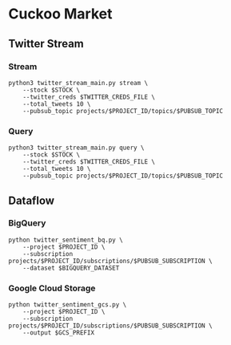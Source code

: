 # Cuckoo Market
## Twitter Stream
### Stream
```
python3 twitter_stream_main.py stream \
    --stock $STOCK \
    --twitter_creds $TWITTER_CREDS_FILE \
    --total_tweets 10 \
    --pubsub_topic projects/$PROJECT_ID/topics/$PUBSUB_TOPIC
```
### Query
```
python3 twitter_stream_main.py query \
    --stock $STOCK \
    --twitter_creds $TWITTER_CREDS_FILE \
    --total_tweets 10 \
    --pubsub_topic projects/$PROJECT_ID/topics/$PUBSUB_TOPIC
```
## Dataflow
### BigQuery
```
python twitter_sentiment_bq.py \
    --project $PROJECT_ID \
    --subscription projects/$PROJECT_ID/subscriptions/$PUBSUB_SUBSCRIPTION \
    --dataset $BIGQUERY_DATASET
```
### Google Cloud Storage
```
python twitter_sentiment_gcs.py \
    --project $PROJECT_ID \
    --subscription projects/$PROJECT_ID/subscriptions/$PUBSUB_SUBSCRIPTION \
    --output $GCS_PREFIX
```

